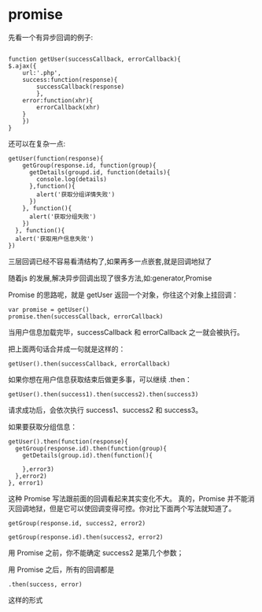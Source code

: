 # promise

先看一个有异步回调的例子:

```

function getUser(successCallback, errorCallback){
$.ajax({
    url:'.php',
    success:function(response){
        successCallback(response)
        },
    error:function(xhr){
        errorCallback(xhr)
    }
    })
}

```
还可以在复杂一点:
```
getUser(function(response){
    getGroup(response.id, function(group){
      getDetails(groupd.id, function(details){
        console.log(details)
      },function(){
        alert('获取分组详情失败')
      })
    }, function(){
      alert('获取分组失败')
    })
  }, function(){
  alert('获取用户信息失败')
})
```
三层回调已经不容易看清结构了,如果再多一点嵌套,就是回调地狱了

随着js 的发展,解决异步回调出现了很多方法,如:generator,Promise

Promise 的思路呢，就是 getUser 返回一个对象，你往这个对象上挂回调：
```
var promise = getUser()
promise.then(successCallback, errorCallback)
```
当用户信息加载完毕，successCallback 和 errorCallback 之一就会被执行。

把上面两句话合并成一句就是这样的：
```
getUser().then(successCallback, errorCallback)
```
如果你想在用户信息获取结束后做更多事，可以继续 .then：
```
getUser().then(success1).then(success2).then(success3)
```
请求成功后，会依次执行 success1、success2 和 success3。

如果要获取分组信息：
```
getUser().then(function(response){
  getGroup(response.id).then(function(group){
    getDetails(group.id).then(function(){
      
    },error3)
  },error2)
}, error1)
```
这种 Promise 写法跟前面的回调看起来其实变化不大。
真的，Promise 并不能消灭回调地狱，但是它可以使回调变得可控。你对比下面两个写法就知道了。
```
getGroup(response.id, success2, error2)
```
```
getGroup(response.id).then(success2, error2)
```
用 Promise 之前，你不能确定 success2 是第几个参数；

用 Promise 之后，所有的回调都是
```
.then(success, error) 
```
这样的形式

